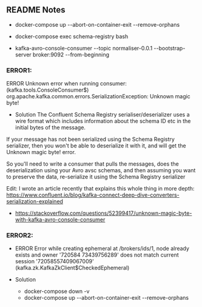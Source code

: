 ## README Notes
- docker-compose up --abort-on-container-exit --remove-orphans

- docker-compose exec schema-registry bash
- kafka-avro-console-consumer --topic normaliser-0.0.1 --bootstrap-server broker:9092  --from-beginning


### ERROR1:
ERROR Unknown error when running consumer:  (kafka.tools.ConsoleConsumer$)
org.apache.kafka.common.errors.SerializationException: Unknown magic byte!

- Solution
The Confluent Schema Registry serialiser/deserializer uses a wire format which includes information about the schema ID etc in the initial bytes of the message.

If your message has not been serialized using the Schema Registry serializer, then you won't be able to deserialize it with it, and will get the Unknown magic byte! error.

So you'll need to write a consumer that pulls the messages, does the deserialization using your Avro avsc schemas, and then assuming you want to preserve the data, re-serialize it using the Schema Registry serializer

Edit: I wrote an article recently that explains this whole thing in more depth: https://www.confluent.io/blog/kafka-connect-deep-dive-converters-serialization-explained

- https://stackoverflow.com/questions/52399417/unknown-magic-byte-with-kafka-avro-console-consumer


### ERROR2:
- ERROR Error while creating ephemeral at /brokers/ids/1, node already exists and owner '720584
73439756289' does not match current session '72058557409067009' (kafka.zk.KafkaZkClient$CheckedEphemeral)

- Solution
  - docker-compose down -v
  - docker-compose up --abort-on-container-exit --remove-orphans
